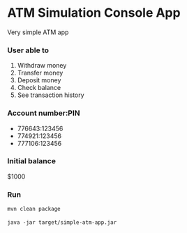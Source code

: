 <h1>ATM Simulation Console App</h1>
<p>Very simple ATM app</p>
<h3>User able to</h3>
<ol>
    <li>Withdraw money</li>
    <li>Transfer money</li>
    <li>Deposit money</li>
    <li>Check balance</li>
    <li>See transaction history</li>
</ol>

<h3>Account number:PIN</h3>
<ul>
    <li>776643:123456</li>
    <li>774921:123456</li>
    <li>777106:123456</li>
</ul>

<h3>Initial balance</h3>
<p>$1000</p>

<h3>Run</h3>
<code>mvn clean package</code>
<br>
<br>
<code>java -jar target/simple-atm-app.jar</code>
